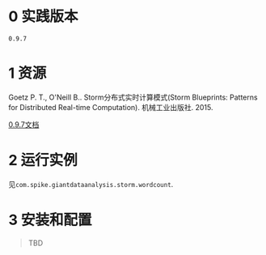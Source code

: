 
# 0 实践版本

	0.9.7
	
# 1 资源

Goetz P. T., O'Neill B.. Storm分布式实时计算模式(Storm Blueprints: Patterns for Distributed Real-time Computation). 机械工业出版社. 2015.

[0.9.7文档](http://storm.apache.org/releases/0.9.7/index.html)

# 2 运行实例

见`com.spike.giantdataanalysis.storm.wordcount`.

# 3 安装和配置

> TBD
